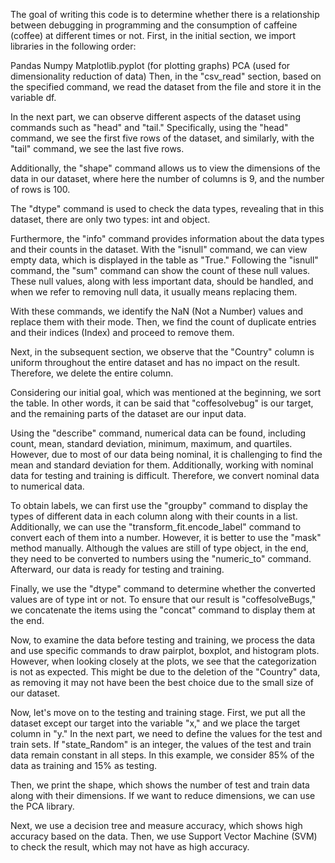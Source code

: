 The goal of writing this code is to determine whether there is a relationship between debugging in programming and the consumption of caffeine (coffee) at different times or not. First, in the initial section, we import libraries in the following order:

Pandas
Numpy
Matplotlib.pyplot (for plotting graphs)
PCA (used for dimensionality reduction of data)
Then, in the "csv_read" section, based on the specified command, we read the dataset from the file and store it in the variable df.

In the next part, we can observe different aspects of the dataset using commands such as "head" and "tail." Specifically, using the "head" command, we see the first five rows of the dataset, and similarly, with the "tail" command, we see the last five rows.

Additionally, the "shape" command allows us to view the dimensions of the data in our dataset, where here the number of columns is 9, and the number of rows is 100.

The "dtype" command is used to check the data types, revealing that in this dataset, there are only two types: int and object.

Furthermore, the "info" command provides information about the data types and their counts in the dataset.
With the "isnull" command, we can view empty data, which is displayed in the table as "True." Following the "isnull" command, the "sum" command can show the count of these null values. These null values, along with less important data, should be handled, and when we refer to removing null data, it usually means replacing them.

With these commands, we identify the NaN (Not a Number) values and replace them with their mode. Then, we find the count of duplicate entries and their indices (Index) and proceed to remove them.

Next, in the subsequent section, we observe that the "Country" column is uniform throughout the entire dataset and has no impact on the result. Therefore, we delete the entire column.

Considering our initial goal, which was mentioned at the beginning, we sort the table. In other words, it can be said that "coffesolvebug" is our target, and the remaining parts of the dataset are our input data.

Using the "describe" command, numerical data can be found, including count, mean, standard deviation, minimum, maximum, and quartiles. However, due to most of our data being nominal, it is challenging to find the mean and standard deviation for them. Additionally, working with nominal data for testing and training is difficult. Therefore, we convert nominal data to numerical data.

To obtain labels, we can first use the "groupby" command to display the types of different data in each column along with their counts in a list. Additionally, we can use the "transform_fit.encode_label" command to convert each of them into a number. However, it is better to use the "mask" method manually. Although the values are still of type object, in the end, they need to be converted to numbers using the "numeric_to" command. Afterward, our data is ready for testing and training.

Finally, we use the "dtype" command to determine whether the converted values are of type int or not.
To ensure that our result is "coffesolveBugs," we concatenate the items using the "concat" command to display them at the end.

Now, to examine the data before testing and training, we process the data and use specific commands to draw pairplot, boxplot, and histogram plots. However, when looking closely at the plots, we see that the categorization is not as expected. This might be due to the deletion of the "Country" data, as removing it may not have been the best choice due to the small size of our dataset.

Now, let's move on to the testing and training stage. First, we put all the dataset except our target into the variable "x," and we place the target column in "y." In the next part, we need to define the values for the test and train sets. If "state_Random" is an integer, the values of the test and train data remain constant in all steps. In this example, we consider 85% of the data as training and 15% as testing.

Then, we print the shape, which shows the number of test and train data along with their dimensions. If we want to reduce dimensions, we can use the PCA library.

Next, we use a decision tree and measure accuracy, which shows high accuracy based on the data. Then, we use Support Vector Machine (SVM) to check the result, which may not have as high accuracy.
